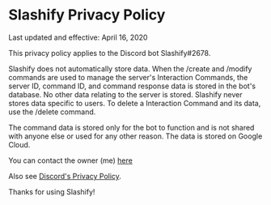 # Slashify Privacy Policy

Last updated and effective: April 16, 2020

This privacy policy applies to the Discord bot Slashify#2678.

Slashify does not automatically store data. When the /create and /modify commands are used to manage the server's Interaction Commands, the server ID, command ID, and command response data is stored in the bot's database. No other data relating to the server is stored. Slashify never stores data specific to users. To delete a Interaction Command and its data, use the /delete command.

The command data is stored only for the bot to function and is not shared with anyone else or used for any other reason. The data is stored on Google Cloud.

You can contact the owner (me) [here](https://discord.gg/ENWJZXjhQ3)

Also see [Discord's Privacy Policy](https://discord.com/privacy).

Thanks for using Slashify!
